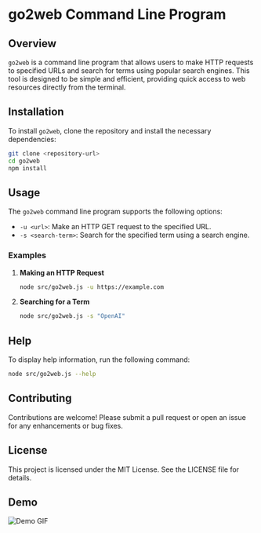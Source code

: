 # go2web Command Line Program

## Overview
`go2web` is a command line program that allows users to make HTTP requests to specified URLs and search for terms using popular search engines. This tool is designed to be simple and efficient, providing quick access to web resources directly from the terminal.

## Installation
To install `go2web`, clone the repository and install the necessary dependencies:

```bash
git clone <repository-url>
cd go2web
npm install
```

## Usage
The `go2web` command line program supports the following options:

- `-u <url>`: Make an HTTP GET request to the specified URL.
- `-s <search-term>`: Search for the specified term using a search engine.

### Examples

1. **Making an HTTP Request**
   ```bash
   node src/go2web.js -u https://example.com
   ```

2. **Searching for a Term**
   ```bash
   node src/go2web.js -s "OpenAI"
   ```

## Help
To display help information, run the following command:

```bash
node src/go2web.js --help
```

## Contributing
Contributions are welcome! Please submit a pull request or open an issue for any enhancements or bug fixes.

## License
This project is licensed under the MIT License. See the LICENSE file for details.

## Demo
![Demo GIF](path/to/demo.gif)
